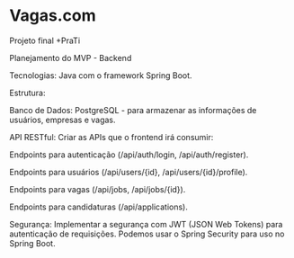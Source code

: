 # Vagas.com
Projeto final +PraTi

Planejamento do MVP - Backend

Tecnologias: Java com o framework Spring Boot.

Estrutura: 

Banco de Dados: PostgreSQL - para armazenar as informações de usuários, empresas e vagas.

API RESTful: Criar as APIs que o frontend irá consumir: 

Endpoints para autenticação (/api/auth/login, /api/auth/register).

Endpoints para usuários (/api/users/{id}, /api/users/{id}/profile).

Endpoints para vagas (/api/jobs, /api/jobs/{id}).

Endpoints para candidaturas (/api/applications).

Segurança: Implementar a segurança com JWT (JSON Web Tokens) para autenticação de requisições. Podemos usar o Spring Security para uso no Spring Boot.
